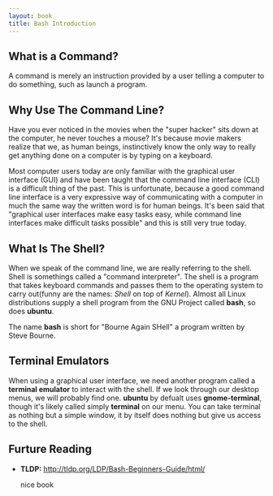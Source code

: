 ```yaml
---
layout: book
title: Bash Introduction
---
```

## What is a Command?

A command is merely an instruction provided by a user telling a computer to do
something, such as launch a program. 

## Why Use The Command Line?
Have you ever noticed in the movies when the "super hacker" sits down at
the computer, he never touches a mouse? It's because movie makers realize that
we, as human beings, instinctively know the only way to really get anything
done on a computer is by typing on a keyboard.

Most computer users today are only familiar with the graphical user interface
(GUI) and have been taught that the command line interface (CLI) is a
difficult thing of the past. This is unfortunate, because a good command line
interface is a very expressive way of communicating with a computer in much
the same way the written word is for human beings. It's been said that
"graphical user interfaces make easy tasks easy, while command line interfaces
make difficult tasks possible" and this is still very true today.

## What Is The Shell?  
When we speak of the command line, we are really referring to the shell.
Shell is somethings called a "command interpreter". The shell is a program
that takes keyboard commands and passes them to the operating system to carry
out(funny are the names: _Shell_ on top of _Kernel_). Almost all Linux
distributions supply a shell program from the GNU Project called __bash__, so does
__ubuntu__. 

The name __bash__ is short for "Bourne Again SHell" a program written by Steve
Bourne.  

## Terminal Emulators
When using a graphical user interface, we need another program called a
__terminal emulator__ to interact with the shell. If we look through our
desktop menus, we will probably find one. __ubuntu__ by defualt uses
__gnome-terminal__, though it's likely called simply __terminal__ on our menu.
You can take terminal as nothing but a simple window, it by itself does
nothing but give us access to the shell. 

## Furture Reading 

- __TLDP:__
  <http://tldp.org/LDP/Bash-Beginners-Guide/html/>

  nice book


